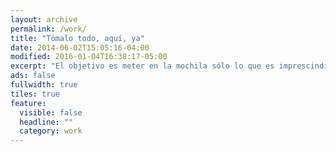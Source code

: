 ```yaml
---
layout: archive
permalink: /work/
title: "Tómalo todo, aquí, ya"
date: 2014-06-02T15:05:16-04:00
modified: 2016-01-04T16:38:17-05:00
excerpt: "El objetivo es meter en la mochila sólo lo que es imprescindible, para poder crecer y avanzar el territorio eficazmente."
ads: false
fullwidth: true
tiles: true
feature:
  visible: false
  headline: ""
  category: work
---
```

